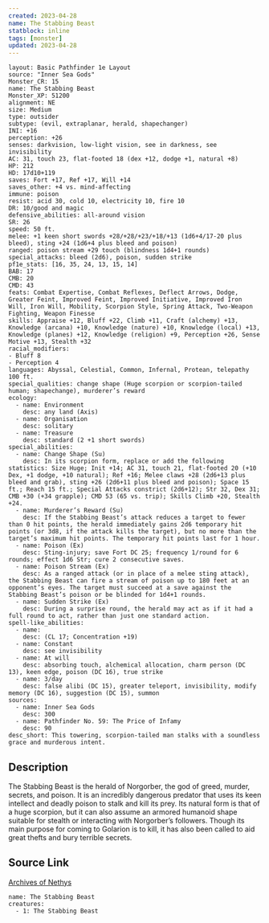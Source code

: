 ```yaml
---
created: 2023-04-28
name: The Stabbing Beast
statblock: inline
tags: [monster]
updated: 2023-04-28
---
```

```statblock
layout: Basic Pathfinder 1e Layout
source: "Inner Sea Gods"
Monster_CR: 15
name: The Stabbing Beast
Monster_XP: 51200
alignment: NE
size: Medium
type: outsider
subtype: (evil, extraplanar, herald, shapechanger)
INI: +16
perception: +26
senses: darkvision, low-light vision, see in darkness, see invisibility
AC: 31, touch 23, flat-footed 18 (dex +12, dodge +1, natural +8)
HP: 212
HD: 17d10+119
saves: Fort +17, Ref +17, Will +14
saves_other: +4 vs. mind-affecting
immune: poison
resist: acid 30, cold 10, electricity 10, fire 10
DR: 10/good and magic
defensive_abilities: all-around vision
SR: 26
speed: 50 ft.
melee: +1 keen short swords +28/+28/+23/+18/+13 (1d6+4/17-20 plus bleed), sting +24 (1d6+4 plus bleed and poison)
ranged: poison stream +29 touch (blindness 1d4+1 rounds)
special_attacks: bleed (2d6), poison, sudden strike
pf1e_stats: [16, 35, 24, 13, 15, 14]
BAB: 17
CMB: 20
CMD: 43
feats: Combat Expertise, Combat Reflexes, Deflect Arrows, Dodge, Greater Feint, Improved Feint, Improved Initiative, Improved Iron Will, Iron Will, Mobility, Scorpion Style, Spring Attack, Two-Weapon Fighting, Weapon Finesse
skills: Appraise +12, Bluff +22, Climb +11, Craft (alchemy) +13, Knowledge (arcana) +10, Knowledge (nature) +10, Knowledge (local) +13, Knowledge (planes) +12, Knowledge (religion) +9, Perception +26, Sense Motive +13, Stealth +32
racial_modifiers:
- Bluff 8
- Perception 4
languages: Abyssal, Celestial, Common, Infernal, Protean, telepathy 100 ft.
special_qualities: change shape (Huge scorpion or scorpion-tailed human; shapechange), murderer’s reward
ecology:
  - name: Environment
    desc: any land (Axis)
  - name: Organisation
    desc: solitary
  - name: Treasure
    desc: standard (2 +1 short swords)
special_abilities:
  - name: Change Shape (Su)
    desc: In its scorpion form, replace or add the following statistics: Size Huge; Init +14; AC 31, touch 21, flat-footed 20 (+10 Dex, +1 dodge, +10 natural); Ref +16; Melee claws +28 (2d6+13 plus bleed and grab), sting +26 (2d6+11 plus bleed and poison); Space 15 ft.; Reach 15 ft.; Special Attacks constrict (2d6+12); Str 32, Dex 31; CMB +30 (+34 grapple); CMD 53 (65 vs. trip); Skills Climb +20, Stealth +24.
  - name: Murderer’s Reward (Su)
    desc: If the Stabbing Beast’s attack reduces a target to fewer than 0 hit points, the herald immediately gains 2d6 temporary hit points (or 3d8, if the attack kills the target), but no more than the target’s maximum hit points. The temporary hit points last for 1 hour.
  - name: Poison (Ex)
    desc: Sting-injury; save Fort DC 25; frequency 1/round for 6 rounds; effect 1d6 Str; cure 2 consecutive saves.
  - name: Poison Stream (Ex)
    desc: As a ranged attack (or in place of a melee sting attack), the Stabbing Beast can fire a stream of poison up to 180 feet at an opponent’s eyes. The target must succeed at a save against the Stabbing Beast’s poison or be blinded for 1d4+1 rounds.
  - name: Sudden Strike (Ex)
    desc: During a surprise round, the herald may act as if it had a full round to act, rather than just one standard action.
spell-like_abilities:
  - name:
    desc: (CL 17; Concentration +19)
  - name: Constant
    desc: see invisibility
  - name: At will
    desc: absorbing touch, alchemical allocation, charm person (DC 13), keen edge, poison (DC 16), true strike
  - name: 3/day
    desc: false alibi (DC 15), greater teleport, invisibility, modify memory (DC 16), suggestion (DC 15), summon
sources:
  - name: Inner Sea Gods
    desc: 300
  - name: Pathfinder No. 59: The Price of Infamy
    desc: 90
desc_short: This towering, scorpion-tailed man stalks with a soundless grace and murderous intent.
```
## Description
The Stabbing Beast is the herald of Norgorber, the god of greed, murder, secrets, and poison. It is an incredibly dangerous predator that uses its keen intellect and deadly poison to stalk and kill its prey. Its natural form is that of a huge scorpion, but it can also assume an armored humanoid shape suitable for stealth or interacting with Norgorber’s followers. Though its main purpose for coming to Golarion is to kill, it has also been called to aid great thefts and bury terrible secrets.
## Source Link
[Archives of Nethys](https://aonprd.com/MonsterDisplay.aspx?ItemName=The%20Stabbing%20Beast)
```encounter-table
name: The Stabbing Beast
creatures:
  - 1: The Stabbing Beast
```
